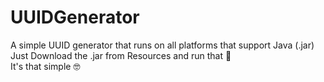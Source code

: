 # UUIDGenerator
A simple UUID generator that runs on all platforms that support Java (.jar)<br>
Just Download the .jar from Resources and run that 💩<br>
It's that simple 🤓
